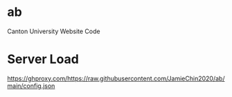 # ab
Canton University Website Code
 
# Server Load
https://ghproxy.com/https://raw.githubusercontent.com/JamieChin2020/ab/main/config.json

